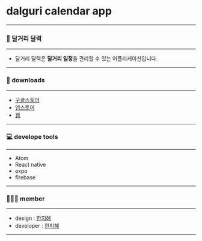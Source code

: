# dalguri calendar app
-----------------------

### 📆 달거리 달력
-----------------------
- 달거리 달력은 **달거리 일정**을 관리할 수 있는 어플리케이션입니다.
-----------------------


### 📲 downloads
-----------------------
- [구글스토어]()
- [앱스토어]()
- [웹]()
-----------------------


### 💻 develope tools
-----------------------
- Atom
- React native
- expo
- firebase
-----------------------


### 👩🏻‍💻 member
-----------------------
- design : [한지혜](https://github.com/jejecrunch)
- developer : [한지혜](https://github.com/jejecrunch)
-----------------------
